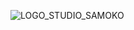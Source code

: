 ![LOGO_STUDIO_SAMOKO](https://github.com/STUDIO-SAMOKO/STUDIO-SAMOKO.github.io/assets/155935147/6163b316-0e4d-4262-98fc-3ca539d6898b)
